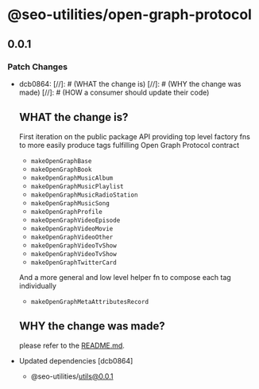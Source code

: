 # @seo-utilities/open-graph-protocol

## 0.0.1
### Patch Changes

- dcb0864: [//]: # (WHAT the change is)
  [//]: # (WHY the change was made)
  [//]: # (HOW a consumer should update their code)
  ## WHAT the change is?
  First iteration on the public package API
  providing top level factory fns to more easily produce tags fulfilling Open Graph Protocol contract
  - `makeOpenGraphBase`
  - `makeOpenGraphBook`
  - `makeOpenGraphMusicAlbum`
  - `makeOpenGraphMusicPlaylist`
  - `makeOpenGraphMusicRadioStation`
  - `makeOpenGraphMusicSong`
  - `makeOpenGraphProfile`
  - `makeOpenGraphVideoEpisode`
  - `makeOpenGraphVideoMovie`
  - `makeOpenGraphVideoOther`
  - `makeOpenGraphVideoTvShow`
  - `makeOpenGraphVideoTvShow`
  - `makeOpenGraphTwitterCard`
  
  And a more general and low level helper fn to compose each tag individually
  - `makeOpenGraphMetaAttributesRecord`
  
  ## WHY the change was made?
  please refer to the [README.md](https://github.com/suddenlyGiovanni/seo-utilities/blob/main/README.md).
- Updated dependencies [dcb0864]
  - @seo-utilities/utils@0.0.1
